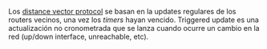 Los [distance vector protocol](distance%20vector%20protocol.md)  se basan en la updates regulares de los routers vecinos, una vez los _timers_ hayan vencido. 
Triggered update es una actualización no cronometrada que se lanza cuando ocurre un cambio en la red (up/down interface, unreachable, etc).